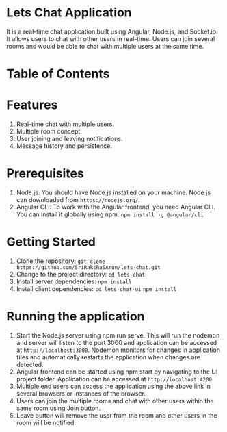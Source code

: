 # Lets Chat Application
It is a real-time chat application built using Angular, Node.js, and Socket.io. It allows users to chat with other users in real-time. Users can join several rooms and would be able to chat with multiple users at the same time.

# Table of Contents

# Features
1. Real-time chat with multiple users.
2. Multiple room concept.
3. User joining and leaving notifications.
4. Message history and persistence.

# Prerequisites
1. Node.js: You should have Node.js installed on your machine. Node js can downloaded from `https://nodejs.org/`.
2. Angular CLI: To work with the Angular frontend, you need Angular CLI. You can install it globally using npm: `npm install -g @angular/cli`
   
# Getting Started
1. Clone the repository:
                       `git clone https://github.com/SriRakshaSArun/lets-chat.git`
2. Change to the project directory:
                      `cd lets-chat`
3. Install server dependencies:
                       `npm install`
4. Install client dependencies:
                       `cd lets-chat-ui`
                       `npm install`

# Running the application
1. Start the Node.js server using npm run serve. This will run the nodemon and server will listen to the port 3000 and application can be accessed at `http://localhost:3000`. Nodemon monitors for changes in application files and automatically restarts the application when changes are detected.
2. Angular frontend can be started using npm start by navigating to the UI project folder. Application can be accessed at `http://localhost:4200`.
3. Multiple end users can access the application using the above link in several browsers or instances of the browser.
4. Users can join the multiple rooms and chat with other users within the same room using Join button.
5. Leave button will remove the user from the room and other users in the room will be notified.
